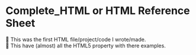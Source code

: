 # Complete_HTML or HTML Reference Sheet
  🥇 This was the first HTML file/project/code I wrote/made.<br>
  🌌 This have (almost) all the HTML5 property with there examples.
